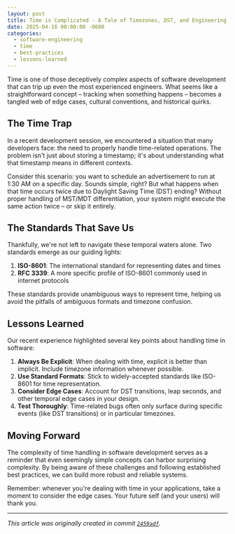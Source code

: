 ```yaml
---
layout: post
title: Time is Complicated - A Tale of Timezones, DST, and Engineering Challenges
date: 2025-04-16 00:00:00 -0600
categories:
  - software-engineering
  - time
  - best-practices
  - lessons-learned
---
```


Time is one of those deceptively complex aspects of software development that can trip up even the most experienced engineers. What seems like a straightforward concept – tracking when something happens – becomes a tangled web of edge cases, cultural conventions, and historical quirks.

## The Time Trap

In a recent development session, we encountered a situation that many developers face: the need to properly handle time-related operations. The problem isn't just about storing a timestamp; it's about understanding what that timestamp means in different contexts.

Consider this scenario: you want to schedule an advertisement to run at 1:30 AM on a specific day. Sounds simple, right? But what happens when that time occurs twice due to Daylight Saving Time (DST) ending? Without proper handling of MST/MDT differentiation, your system might execute the same action twice – or skip it entirely.

## The Standards That Save Us

Thankfully, we're not left to navigate these temporal waters alone. Two standards emerge as our guiding lights:

1. **ISO-8601**: The international standard for representing dates and times
2. **RFC 3339**: A more specific profile of ISO-8601 commonly used in internet protocols

These standards provide unambiguous ways to represent time, helping us avoid the pitfalls of ambiguous formats and timezone confusion.

## Lessons Learned

Our recent experience highlighted several key points about handling time in software:

1. **Always Be Explicit**: When dealing with time, explicit is better than implicit. Include timezone information whenever possible.
2. **Use Standard Formats**: Stick to widely-accepted standards like ISO-8601 for time representation.
3. **Consider Edge Cases**: Account for DST transitions, leap seconds, and other temporal edge cases in your design.
4. **Test Thoroughly**: Time-related bugs often only surface during specific events (like DST transitions) or in particular timezones.

## Moving Forward

The complexity of time handling in software development serves as a reminder that even seemingly simple concepts can harbor surprising complexity. By being aware of these challenges and following established best practices, we can build more robust and reliable systems.

Remember: whenever you're dealing with time in your applications, take a moment to consider the edge cases. Your future self (and your users) will thank you.

---

*This article was originally created in commit [`2459adf`](https://github.com/frison/agentt/commit/2459adf).*